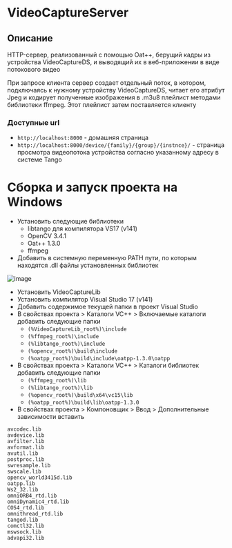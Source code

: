 # VideoCaptureServer
## Описание
HTTP-сервер, реализованный с помощью Oat++, берущий кадры из устройства VideoCaptureDS, и выводящий их в веб-приложении в виде потокового видео

При запросе клиента сервер создает отдельный поток, в котором, подключаясь к нужному устройству VideoCaptureDS, читает его атрибут Jpeg и кодирует полученные изображения в .m3u8 плейлист методами библиотеки ffmpeg. Этот плейлист затем поставляется клиенту

### Доступные url
* ```http://localhost:8000``` - домашняя страница
* ```http://localhost:8000/device/{family}/{group}/{instnce}/``` - страница просмотра видеопотока устройства согласно указанному адресу в системе Tango

# Сборка и запуск проекта на Windows
* Установить следующие библиотеки
  + libtango для компилятора VS17 (v141)
  + OpenCV 3.4.1
  + Oat++ 1.3.0
  + ffmpeg
* Добавить в системную переменную PATH пути, по которым находятся .dll файлы установленных библиотек

![image](https://github.com/user-attachments/assets/bbc7f7f8-a24b-44a9-8bc2-82c1a6963c6a)

* Установить VideoCaptureLib
* Установить компилятор Visual Studio 17 (v141)
* Добавить содержимое текущей папки в проект Visual Studio
* В свойствах проекта > Каталоги VC++ > Включаемые каталоги добавить следующие папки
  + ```(%VideoCaptureLib_root%)\include```
  + ```(%ffmpeg_root%)\include```
  + ```(%libtango_root%)\include```
  + ```(%opencv_root%)\build\include```
  + ```(%oatpp_root%)\build\include\oatpp-1.3.0\oatpp```
* В свойствах проекта > Каталоги VC++ > Каталоги библиотек добавить следующие папки
  + ```(%ffmpeg_root%)\lib```
  + ```(%libtango_root%)\lib```
  + ```(%opencv_root%)\build\x64\vc15\lib```
  + ```(%oatpp_root%)\build\lib\oatpp-1.3.0```
* В свойствах проекта > Компоновщик > Ввод > Дополнительные зависимости вставить
```
avcodec.lib
avdevice.lib
avfilter.lib
avformat.lib
avutil.lib
postproc.lib
swresample.lib
swscale.lib
opencv_world3415d.lib
oatpp.lib
Ws2_32.lib
omniORB4_rtd.lib
omniDynamic4_rtd.lib
COS4_rtd.lib
omnithread_rtd.lib
tangod.lib
comctl32.lib
mswsock.lib
advapi32.lib
```
